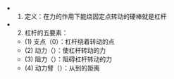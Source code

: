 -
  1. 定义：在力的作用下能绕固定点转动的硬棒就是杠杆
-
  2. 杠杆的五要素：
	- (1) 支点（0）：杠杆绕着转动的点
	- (2) 动力（）：使杠杆转动的力
	- (3) 阻力（）：阻碍杠杆转动的力
	- (4) 动力臂（）：从到的距离